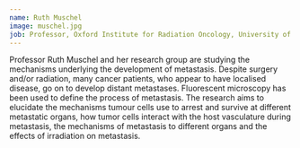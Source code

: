 ```yaml
---
name: Ruth Muschel
image: muschel.jpg
job: Professor, Oxford Institute for Radiation Oncology, University of Oxford
---
```

Professor Ruth Muschel and her research group are studying the mechanisms underlying the development of metastasis. Despite surgery and/or radiation, many cancer patients, who appear to have localised disease, go on to develop distant metastases. Fluorescent microscopy has been used to define the process of metastasis. The research aims to elucidate the mechanisms tumour cells use to arrest and survive at different metastatic organs, how tumor cells interact with the host vasculature during metastasis, the mechanisms of metastasis to different organs and the effects of irradiation on metastasis.